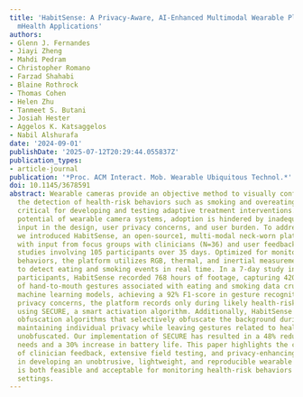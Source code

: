 ```yaml
---
title: 'HabitSense: A Privacy-Aware, AI-Enhanced Multimodal Wearable Platform for
  mHealth Applications'
authors:
- Glenn J. Fernandes
- Jiayi Zheng
- Mahdi Pedram
- Christopher Romano
- Farzad Shahabi
- Blaine Rothrock
- Thomas Cohen
- Helen Zhu
- Tanmeet S. Butani
- Josiah Hester
- Aggelos K. Katsaggelos
- Nabil Alshurafa
date: '2024-09-01'
publishDate: '2025-07-12T20:29:44.055837Z'
publication_types:
- article-journal
publication: '*Proc. ACM Interact. Mob. Wearable Ubiquitous Technol.*'
doi: 10.1145/3678591
abstract: Wearable cameras provide an objective method to visually confirm and automate
  the detection of health-risk behaviors such as smoking and overeating, which is
  critical for developing and testing adaptive treatment interventions. Despite the
  potential of wearable camera systems, adoption is hindered by inadequate clinician
  input in the design, user privacy concerns, and user burden. To address these barriers,
  we introduced HabitSense, an open-source1, multi-modal neck-worn platform developed
  with input from focus groups with clinicians (N=36) and user feedback from in-wild
  studies involving 105 participants over 35 days. Optimized for monitoring health-risk
  behaviors, the platform utilizes RGB, thermal, and inertial measurement unit sensors
  to detect eating and smoking events in real time. In a 7-day study involving 15
  participants, HabitSense recorded 768 hours of footage, capturing 420.91 minutes
  of hand-to-mouth gestures associated with eating and smoking data crucial for training
  machine learning models, achieving a 92% F1-score in gesture recognition. To address
  privacy concerns, the platform records only during likely health-risk behavior events
  using SECURE, a smart activation algorithm. Additionally, HabitSense employs on-device
  obfuscation algorithms that selectively obfuscate the background during recording,
  maintaining individual privacy while leaving gestures related to health-risk behaviors
  unobfuscated. Our implementation of SECURE has resulted in a 48% reduction in storage
  needs and a 30% increase in battery life. This paper highlights the critical roles
  of clinician feedback, extensive field testing, and privacy-enhancing algorithms
  in developing an unobtrusive, lightweight, and reproducible wearable system that
  is both feasible and acceptable for monitoring health-risk behaviors in real-world
  settings.
---
```

